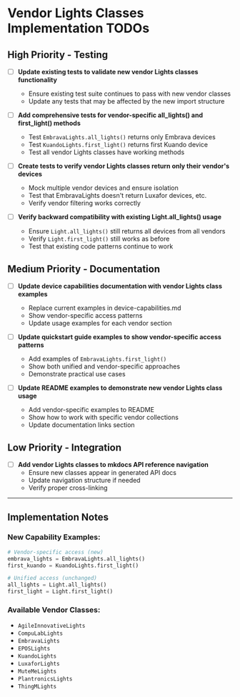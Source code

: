# Vendor Lights Classes Implementation TODOs

## High Priority - Testing

- [ ] **Update existing tests to validate new vendor Lights classes functionality** 
  - Ensure existing test suite continues to pass with new vendor classes
  - Update any tests that may be affected by the new import structure

- [ ] **Add comprehensive tests for vendor-specific all_lights() and first_light() methods**
  - Test `EmbravaLights.all_lights()` returns only Embrava devices
  - Test `KuandoLights.first_light()` returns first Kuando device
  - Test all vendor Lights classes have working methods

- [ ] **Create tests to verify vendor Lights classes return only their vendor's devices**
  - Mock multiple vendor devices and ensure isolation
  - Test that EmbravaLights doesn't return Luxafor devices, etc.
  - Verify vendor filtering works correctly

- [ ] **Verify backward compatibility with existing Light.all_lights() usage**
  - Ensure `Light.all_lights()` still returns all devices from all vendors
  - Verify `Light.first_light()` still works as before
  - Test that existing code patterns continue to work

## Medium Priority - Documentation

- [ ] **Update device capabilities documentation with vendor Lights class examples**
  - Replace current examples in device-capabilities.md
  - Show vendor-specific access patterns
  - Update usage examples for each vendor section

- [ ] **Update quickstart guide examples to show vendor-specific access patterns**
  - Add examples of `EmbravaLights.first_light()`
  - Show both unified and vendor-specific approaches
  - Demonstrate practical use cases

- [ ] **Update README examples to demonstrate new vendor Lights class usage**
  - Add vendor-specific examples to README
  - Show how to work with specific vendor collections
  - Update documentation links section

## Low Priority - Integration

- [ ] **Add vendor Lights classes to mkdocs API reference navigation**
  - Ensure new classes appear in generated API docs
  - Update navigation structure if needed
  - Verify proper cross-linking

---

## Implementation Notes

### New Capability Examples:
```python
# Vendor-specific access (new)
embrava_lights = EmbravaLights.all_lights()
first_kuando = KuandoLights.first_light()

# Unified access (unchanged)
all_lights = Light.all_lights()
first_light = Light.first_light()
```

### Available Vendor Classes:
- `AgileInnovativeLights`
- `CompuLabLights` 
- `EmbravaLights`
- `EPOSLights`
- `KuandoLights`
- `LuxaforLights`
- `MuteMeLights`
- `PlantronicsLights`
- `ThingMLights`